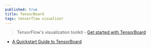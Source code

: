 ```yaml
---
published: true
title: TensorBoard
tags: tensorflow visualizer
---
```

> TensorFlow's visualization toolkit - [Get started with TensorBoard](https://www.tensorflow.org/tensorboard/get_started)

- [A Quickstart Guide to TensorBoard](https://towardsdatascience.com/a-quickstart-guide-to-tensorboard-fb1ade69bbcf)